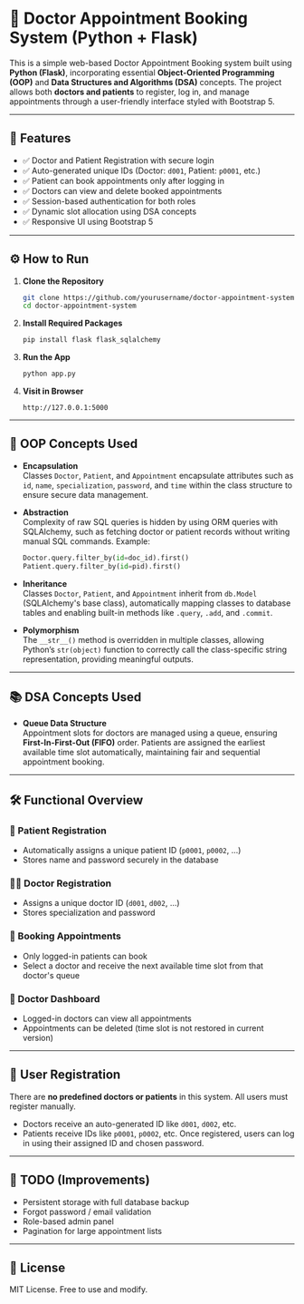 
# 🏥 Doctor Appointment Booking System (Python + Flask)

This is a simple web-based Doctor Appointment Booking system built using **Python (Flask)**, incorporating essential **Object-Oriented Programming (OOP)** and **Data Structures and Algorithms (DSA)** concepts. The project allows both **doctors and patients** to register, log in, and manage appointments through a user-friendly interface styled with Bootstrap 5.

---

## 🚀 Features

- ✅ Doctor and Patient Registration with secure login
- ✅ Auto-generated unique IDs (Doctor: `d001`, Patient: `p0001`, etc.)
- ✅ Patient can book appointments only after logging in
- ✅ Doctors can view and delete booked appointments
- ✅ Session-based authentication for both roles
- ✅ Dynamic slot allocation using DSA concepts
- ✅ Responsive UI using Bootstrap 5

---

## ⚙️ How to Run

1. **Clone the Repository**
   ```bash
   git clone https://github.com/yourusername/doctor-appointment-system.git
   cd doctor-appointment-system
   ```

2. **Install Required Packages**
   ```bash
   pip install flask flask_sqlalchemy
   ```

3. **Run the App**
   ```bash
   python app.py
   ```

4. **Visit in Browser**
   ```
   http://127.0.0.1:5000
   ```

---

## 🧠 OOP Concepts Used

- **Encapsulation**  
  Classes `Doctor`, `Patient`, and `Appointment` encapsulate attributes such as `id`, `name`, `specialization`, `password`, and `time` within the class structure to ensure secure data management.

- **Abstraction**  
  Complexity of raw SQL queries is hidden by using ORM queries with SQLAlchemy, such as fetching doctor or patient records without writing manual SQL commands. Example:  
  ```python
  Doctor.query.filter_by(id=doc_id).first()
  Patient.query.filter_by(id=pid).first()
  ```

- **Inheritance**  
  Classes `Doctor`, `Patient`, and `Appointment` inherit from `db.Model` (SQLAlchemy's base class), automatically mapping classes to database tables and enabling built-in methods like `.query`, `.add`, and `.commit`.

- **Polymorphism**  
  The `__str__()` method is overridden in multiple classes, allowing Python’s `str(object)` function to correctly call the class-specific string representation, providing meaningful outputs.

---

## 📚 DSA Concepts Used

- **Queue Data Structure**  
  Appointment slots for doctors are managed using a queue, ensuring **First-In-First-Out (FIFO)** order. Patients are assigned the earliest available time slot automatically, maintaining fair and sequential appointment booking.

---

## 🛠️ Functional Overview

### 👤 Patient Registration
- Automatically assigns a unique patient ID (`p0001`, `p0002`, ...)
- Stores name and password securely in the database

### 👨‍⚕️ Doctor Registration
- Assigns a unique doctor ID (`d001`, `d002`, ...)
- Stores specialization and password

### 📅 Booking Appointments
- Only logged-in patients can book
- Select a doctor and receive the next available time slot from that doctor's queue

### 🧾 Doctor Dashboard
- Logged-in doctors can view all appointments
- Appointments can be deleted (time slot is not restored in current version)

---

## 🔐 User Registration
There are **no predefined doctors or patients** in this system. All users must register manually.
- Doctors receive an auto-generated ID like `d001`, `d002`, etc.
- Patients receive IDs like `p0001`, `p0002`, etc.
Once registered, users can log in using their assigned ID and chosen password.

---

## 📝 TODO (Improvements)
- Persistent storage with full database backup
- Forgot password / email validation
- Role-based admin panel
- Pagination for large appointment lists

---

## 📄 License
MIT License. Free to use and modify.
